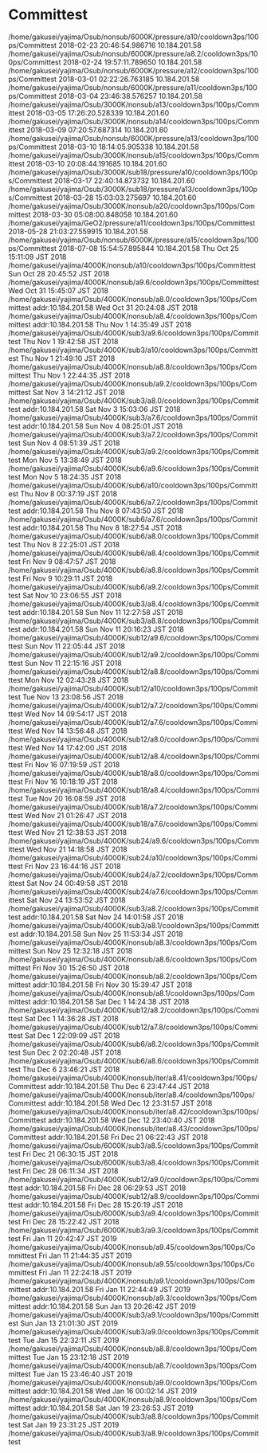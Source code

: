 # Committest
  /home/gakusei/yajima/Osub/nonsub/6000K/pressure/a10/cooldown3ps/100ps/Committest 2018-02-23 20:46:54.986716 10.184.201.58
  /home/gakusei/yajima/Osub/nonsub/6000K/pressure/a8.2/cooldown3ps/100ps/Committest 2018-02-24 19:57:11.789650 10.184.201.58
  /home/gakusei/yajima/Osub/nonsub/6000K/pressure/a12/cooldown3ps/100ps/Committest 2018-03-01 02:22:26.763185 10.184.201.58
  /home/gakusei/yajima/Osub/nonsub/6000K/pressure/a11/cooldown3ps/100ps/Committest 2018-03-04 23:46:38.576257 10.184.201.58
  /home/gakusei/yajima/Osub/3000K/nonsub/a13/cooldown3ps/100ps/Committest 2018-03-05 17:26:20.528339 10.184.201.60
  /home/gakusei/yajima/Osub/3000K/nonsub/a14/cooldown3ps/100ps/Committest 2018-03-09 07:20:57.687314 10.184.201.60
  /home/gakusei/yajima/Osub/nonsub/6000K/pressure/a13/cooldown3ps/100ps/Committest 2018-03-10 18:14:05.905338 10.184.201.58
  /home/gakusei/yajima/Osub/3000K/nonsub/a15/cooldown3ps/100ps/Committest 2018-03-10 20:08:44.191685 10.184.201.60
  /home/gakusei/yajima/Osub/3000K/sub18/pressure/a10/cooldown3ps/100ps/Committest 2018-03-17 22:40:14.873732 10.184.201.60
  /home/gakusei/yajima/Osub/3000K/sub18/pressure/a13/cooldown3ps/100ps/Committest 2018-03-28 15:03:03.275697 10.184.201.60
  /home/gakusei/yajima/Osub/3000K/nonsub/a20/cooldown3ps/100ps/Committest 2018-03-30 05:08:00.848058 10.184.201.60
  /home/gakusei/yajima/GeO2/pressure/a11/cooldown3ps/100ps/Committest 2018-05-28 21:03:27.559915 10.184.201.58
  /home/gakusei/yajima/Osub/nonsub/6000K/pressure/a15/cooldown3ps/100ps/Committest 2018-07-08 15:54:57.895844 10.184.201.58
Thu Oct 25 15:11:09 JST 2018
/home/gakusei/yajima/4000K/nonsub/a10/cooldown3ps/100ps/Committest
Sun Oct 28 20:45:52 JST 2018
/home/gakusei/yajima/4000K/nonsub/a9.6/cooldown3ps/100ps/Committest
Wed Oct 31 15:45:07 JST 2018
/home/gakusei/yajima/Osub/4000K/nonsub/a8.0/cooldown3ps/100ps/Committest
addr:10.184.201.58
Wed Oct 31 20:24:08 JST 2018
/home/gakusei/yajima/Osub/4000K/nonsub/a8.4/cooldown3ps/100ps/Committest
addr:10.184.201.58
Thu Nov  1 14:35:49 JST 2018
/home/gakusei/yajima/Osub/4000K/sub3/a9.6/cooldown3ps/100ps/Committest
Thu Nov  1 19:42:58 JST 2018
/home/gakusei/yajima/Osub/4000K/sub3/a10/cooldown3ps/100ps/Committest
Thu Nov  1 21:49:10 JST 2018
/home/gakusei/yajima/Osub/4000K/nonsub/a8.8/cooldown3ps/100ps/Committest
Thu Nov  1 22:44:35 JST 2018
/home/gakusei/yajima/Osub/4000K/nonsub/a9.2/cooldown3ps/100ps/Committest
Sat Nov  3 14:21:12 JST 2018
/home/gakusei/yajima/Osub/4000K/sub3/a8.0/cooldown3ps/100ps/Committest
addr:10.184.201.58
Sat Nov  3 15:03:06 JST 2018
/home/gakusei/yajima/Osub/4000K/sub3/a7.6/cooldown3ps/100ps/Committest
addr:10.184.201.58
Sun Nov  4 08:25:01 JST 2018
/home/gakusei/yajima/Osub/4000K/sub3/a7.2/cooldown3ps/100ps/Committest
Sun Nov  4 08:51:39 JST 2018
/home/gakusei/yajima/Osub/4000K/sub3/a9.2/cooldown3ps/100ps/Committest
Mon Nov  5 13:38:49 JST 2018
/home/gakusei/yajima/Osub/4000K/sub6/a9.6/cooldown3ps/100ps/Committest
Mon Nov  5 18:24:35 JST 2018
/home/gakusei/yajima/Osub/4000K/sub6/a10/cooldown3ps/100ps/Committest
Thu Nov  8 00:37:19 JST 2018
/home/gakusei/yajima/Osub/4000K/sub6/a7.2/cooldown3ps/100ps/Committest
addr:10.184.201.58
Thu Nov  8 07:43:50 JST 2018
/home/gakusei/yajima/Osub/4000K/sub6/a7.6/cooldown3ps/100ps/Committest
addr:10.184.201.58
Thu Nov  8 18:27:54 JST 2018
/home/gakusei/yajima/Osub/4000K/sub6/a8.0/cooldown3ps/100ps/Committest
Thu Nov  8 22:25:01 JST 2018
/home/gakusei/yajima/Osub/4000K/sub6/a8.4/cooldown3ps/100ps/Committest
Fri Nov  9 08:47:57 JST 2018
/home/gakusei/yajima/Osub/4000K/sub6/a8.8/cooldown3ps/100ps/Committest
Fri Nov  9 10:29:11 JST 2018
/home/gakusei/yajima/Osub/4000K/sub6/a9.2/cooldown3ps/100ps/Committest
Sat Nov 10 23:06:55 JST 2018
/home/gakusei/yajima/Osub/4000K/sub3/a8.4/cooldown3ps/100ps/Committest
addr:10.184.201.58
Sun Nov 11 12:27:58 JST 2018
/home/gakusei/yajima/Osub/4000K/sub3/a8.8/cooldown3ps/100ps/Committest
addr:10.184.201.58
Sun Nov 11 20:16:23 JST 2018
/home/gakusei/yajima/Osub/4000K/sub12/a9.6/cooldown3ps/100ps/Committest
Sun Nov 11 22:05:44 JST 2018
/home/gakusei/yajima/Osub/4000K/sub12/a9.2/cooldown3ps/100ps/Committest
Sun Nov 11 22:15:16 JST 2018
/home/gakusei/yajima/Osub/4000K/sub12/a8.8/cooldown3ps/100ps/Committest
Mon Nov 12 02:43:28 JST 2018
/home/gakusei/yajima/Osub/4000K/sub12/a10/cooldown3ps/100ps/Committest
Tue Nov 13 23:08:56 JST 2018
/home/gakusei/yajima/Osub/4000K/sub12/a7.2/cooldown3ps/100ps/Committest
Wed Nov 14 09:54:17 JST 2018
/home/gakusei/yajima/Osub/4000K/sub12/a7.6/cooldown3ps/100ps/Committest
Wed Nov 14 13:56:48 JST 2018
/home/gakusei/yajima/Osub/4000K/sub12/a8.0/cooldown3ps/100ps/Committest
Wed Nov 14 17:42:00 JST 2018
/home/gakusei/yajima/Osub/4000K/sub12/a8.4/cooldown3ps/100ps/Committest
Fri Nov 16 07:19:59 JST 2018
/home/gakusei/yajima/Osub/4000K/sub18/a8.0/cooldown3ps/100ps/Committest
Fri Nov 16 10:18:19 JST 2018
/home/gakusei/yajima/Osub/4000K/sub18/a8.4/cooldown3ps/100ps/Committest
Tue Nov 20 16:08:59 JST 2018
/home/gakusei/yajima/Osub/4000K/sub18/a7.2/cooldown3ps/100ps/Committest
Wed Nov 21 01:26:47 JST 2018
/home/gakusei/yajima/Osub/4000K/sub18/a7.6/cooldown3ps/100ps/Committest
Wed Nov 21 12:38:53 JST 2018
/home/gakusei/yajima/Osub/4000K/sub24/a9.6/cooldown3ps/100ps/Committest
Wed Nov 21 14:18:58 JST 2018
/home/gakusei/yajima/Osub/4000K/sub24/a10/cooldown3ps/100ps/Committest
Fri Nov 23 16:44:16 JST 2018
/home/gakusei/yajima/Osub/4000K/sub24/a7.2/cooldown3ps/100ps/Committest
Sat Nov 24 00:49:58 JST 2018
/home/gakusei/yajima/Osub/4000K/sub24/a7.6/cooldown3ps/100ps/Committest
Sat Nov 24 13:53:52 JST 2018
/home/gakusei/yajima/Osub/4000K/sub3/a8.2/cooldown3ps/100ps/Committest
addr:10.184.201.58
Sat Nov 24 14:01:58 JST 2018
/home/gakusei/yajima/Osub/4000K/sub3/a8.1/cooldown3ps/100ps/Committest
addr:10.184.201.58
Sun Nov 25 11:53:34 JST 2018
/home/gakusei/yajima/Osub/4000K/nonsub/a8.3/cooldown3ps/100ps/Committest
Sun Nov 25 12:32:18 JST 2018
/home/gakusei/yajima/Osub/4000K/nonsub/a8.6/cooldown3ps/100ps/Committest
Fri Nov 30 15:26:50 JST 2018
/home/gakusei/yajima/Osub/4000K/nonsub/a8.2/cooldown3ps/100ps/Committest
addr:10.184.201.58
Fri Nov 30 15:39:47 JST 2018
/home/gakusei/yajima/Osub/4000K/nonsub/a8.1/cooldown3ps/100ps/Committest
addr:10.184.201.58
Sat Dec  1 14:24:38 JST 2018
/home/gakusei/yajima/Osub/4000K/sub12/a8.2/cooldown3ps/100ps/Committest
Sat Dec  1 14:36:28 JST 2018
/home/gakusei/yajima/Osub/4000K/sub12/a7.8/cooldown3ps/100ps/Committest
Sat Dec  1 22:09:09 JST 2018
/home/gakusei/yajima/Osub/4000K/sub6/a8.2/cooldown3ps/100ps/Committest
Sun Dec  2 02:20:48 JST 2018
/home/gakusei/yajima/Osub/4000K/sub6/a8.6/cooldown3ps/100ps/Committest
Thu Dec  6 23:46:21 JST 2018
/home/gakusei/yajima/Osub/4000K/nonsub/iter/a8.41/cooldown3ps/100ps/Committest
addr:10.184.201.58
Thu Dec  6 23:47:44 JST 2018
/home/gakusei/yajima/Osub/4000K/nonsub/iter/a8.4/cooldown3ps/100ps/Committest
addr:10.184.201.58
Wed Dec 12 23:31:57 JST 2018
/home/gakusei/yajima/Osub/4000K/nonsub/iter/a8.42/cooldown3ps/100ps/Committest
addr:10.184.201.58
Wed Dec 12 23:40:40 JST 2018
/home/gakusei/yajima/Osub/4000K/nonsub/iter/a8.43/cooldown3ps/100ps/Committest
addr:10.184.201.58
Fri Dec 21 06:22:43 JST 2018
/home/gakusei/yajima/Osub/6000K/sub3/a8.5/cooldown3ps/100ps/Committest
Fri Dec 21 06:30:15 JST 2018
/home/gakusei/yajima/Osub/6000K/sub3/a8.4/cooldown3ps/100ps/Committest
Fri Dec 28 06:11:34 JST 2018
/home/gakusei/yajima/Osub/4000K/sub12/a9.0/cooldown3ps/100ps/Committest
addr:10.184.201.58
Fri Dec 28 06:29:53 JST 2018
/home/gakusei/yajima/Osub/4000K/sub12/a8.9/cooldown3ps/100ps/Committest
addr:10.184.201.58
Fri Dec 28 15:20:19 JST 2018
/home/gakusei/yajima/Osub/6000K/sub3/a9.4/cooldown3ps/100ps/Committest
Fri Dec 28 15:22:42 JST 2018
/home/gakusei/yajima/Osub/6000K/sub3/a9.3/cooldown3ps/100ps/Committest
Fri Jan 11 20:42:47 JST 2019
/home/gakusei/yajima/Osub/4000K/nonsub/a9.45/cooldown3ps/100ps/Committest
Fri Jan 11 21:44:35 JST 2019
/home/gakusei/yajima/Osub/4000K/nonsub/a9.55/cooldown3ps/100ps/Committest
Fri Jan 11 22:24:18 JST 2019
/home/gakusei/yajima/Osub/4000K/nonsub/a9.1/cooldown3ps/100ps/Committest
addr:10.184.201.58
Fri Jan 11 22:44:49 JST 2019
/home/gakusei/yajima/Osub/4000K/nonsub/a9.3/cooldown3ps/100ps/Committest
addr:10.184.201.58
Sun Jan 13 20:26:42 JST 2019
/home/gakusei/yajima/Osub/4000K/sub3/a9.1/cooldown3ps/100ps/Committest
Sun Jan 13 21:01:30 JST 2019
/home/gakusei/yajima/Osub/4000K/sub3/a9.0/cooldown3ps/100ps/Committest
Tue Jan 15 22:32:11 JST 2019
/home/gakusei/yajima/Osub/4000K/nonsub/a8.8/cooldown3ps/100ps/Committest
Tue Jan 15 23:12:18 JST 2019
/home/gakusei/yajima/Osub/4000K/nonsub/a8.7/cooldown3ps/100ps/Committest
Tue Jan 15 23:46:40 JST 2019
/home/gakusei/yajima/Osub/4000K/nonsub/a9.0/cooldown3ps/100ps/Committest
addr:10.184.201.58
Wed Jan 16 00:02:14 JST 2019
/home/gakusei/yajima/Osub/4000K/nonsub/a8.9/cooldown3ps/100ps/Committest
addr:10.184.201.58
Sat Jan 19 23:26:53 JST 2019
/home/gakusei/yajima/Osub/4000K/sub3/a8.8/cooldown3ps/100ps/Committest
Sat Jan 19 23:31:25 JST 2019
/home/gakusei/yajima/Osub/4000K/sub3/a8.9/cooldown3ps/100ps/Committest
